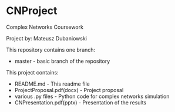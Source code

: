 # CNProject
Complex Networks Coursework

Project by: Mateusz Dubaniowski

This repository contains one branch:
* master - basic branch of the repository

This project contains:
* README.md - This readme file
* ProjectProposal.pdf(docx) - Project proposal
* various .py files - Python code for complex networks simulation
* CNPresentation.pdf(pptx) - Presentation of the results
